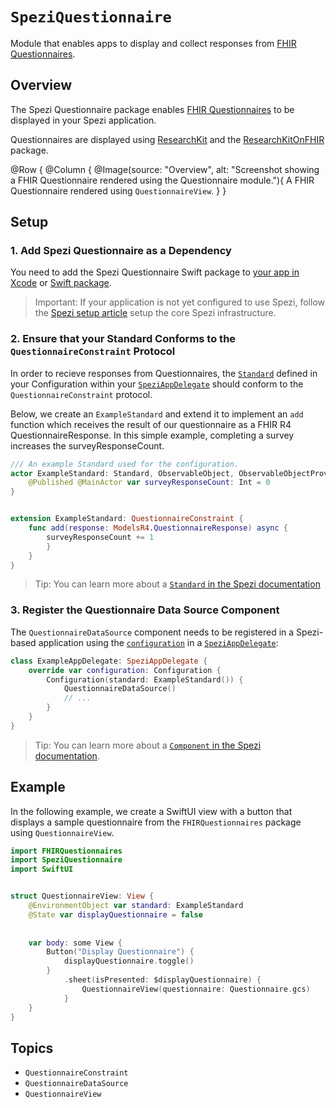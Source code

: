 # ``SpeziQuestionnaire``

Module that enables apps to display and collect responses from [FHIR Questionnaires](http://hl7.org/fhir/R4/questionnaire.html).

## Overview

The Spezi Questionnaire package enables [FHIR Questionnaires](http://hl7.org/fhir/R4/questionnaire.html) to be displayed in your Spezi application.

Questionnaires are displayed using [ResearchKit](https://github.com/ResearchKit/ResearchKit) and the [ResearchKitOnFHIR](https://github.com/StanfordBDHG/ResearchKitOnFHIR) package.

@Row {
    @Column {
        @Image(source: "Overview", alt: "Screenshot showing a FHIR Questionnaire rendered using the Questionnaire module."){
            A FHIR Questionnaire rendered using ``QuestionnaireView``.
    }
}

## Setup

### 1. Add Spezi Questionnaire as a Dependency

You need to add the Spezi Questionnaire Swift package to
[your app in Xcode](https://developer.apple.com/documentation/xcode/adding-package-dependencies-to-your-app#) or
[Swift package](https://developer.apple.com/documentation/xcode/creating-a-standalone-swift-package-with-xcode#Add-a-dependency-on-another-Swift-package).

> Important: If your application is not yet configured to use Spezi, follow the [Spezi setup article](https://swiftpackageindex.com/stanfordspezi/spezi/documentation/spezi/setup) setup the core Spezi infrastructure.

### 2. Ensure that your Standard Conforms to the ``QuestionnaireConstraint`` Protocol

In order to recieve responses from Questionnaires, the [`Standard`](https://swiftpackageindex.com/stanfordspezi/spezi/documentation/spezi/standard) defined in your Configuration within your [`SpeziAppDelegate`](https://swiftpackageindex.com/stanfordspezi/spezi/documentation/spezi/speziappdelegate) should conform to the ``QuestionnaireConstraint`` protocol. 

Below, we create an `ExampleStandard` and extend it to implement an `add` function which receives the result of our questionnaire as a FHIR R4 QuestionnaireResponse. In this simple example, completing a survey increases the surveyResponseCount.

```swift
/// An example Standard used for the configuration.
actor ExampleStandard: Standard, ObservableObject, ObservableObjectProvider {
    @Published @MainActor var surveyResponseCount: Int = 0
}


extension ExampleStandard: QuestionnaireConstraint {
    func add(response: ModelsR4.QuestionnaireResponse) async {
        surveyResponseCount += 1
        }
    }
}
```

> Tip: You can learn more about a [`Standard` in the Spezi documentation](https://swiftpackageindex.com/stanfordspezi/spezi/documentation/spezi/standard)

### 3. Register the Questionnaire Data Source Component

The ``QuestionnaireDataSource`` component needs to be registered in a Spezi-based application using the [`configuration`](https://swiftpackageindex.com/stanfordspezi/spezi/documentation/spezi/speziappdelegate/configuration) in a
 [`SpeziAppDelegate`](https://swiftpackageindex.com/stanfordspezi/spezi/documentation/spezi/speziappdelegate):

```swift
class ExampleAppDelegate: SpeziAppDelegate {
    override var configuration: Configuration {
        Configuration(standard: ExampleStandard()) {
            QuestionnaireDataSource()
            // ...
        }
    }
}
```

> Tip: You can learn more about a [`Component` in the Spezi documentation](https://swiftpackageindex.com/stanfordspezi/spezi/documentation/spezi/component).

## Example

In the following example, we create a SwiftUI view with a button that displays a sample questionnaire from the `FHIRQuestionnaires` package using ``QuestionnaireView``.

```swift
import FHIRQuestionnaires
import SpeziQuestionnaire
import SwiftUI


struct QuestionnaireView: View {
    @EnvironmentObject var standard: ExampleStandard
    @State var displayQuestionnaire = false
    
    
    var body: some View {
        Button("Display Questionnaire") {
            displayQuestionnaire.toggle()
        }
            .sheet(isPresented: $displayQuestionnaire) {
                QuestionnaireView(questionnaire: Questionnaire.gcs)
            }
    }
}
```

## Topics

- ``QuestionnaireConstraint``
- ``QuestionnaireDataSource``
- ``QuestionnaireView``
